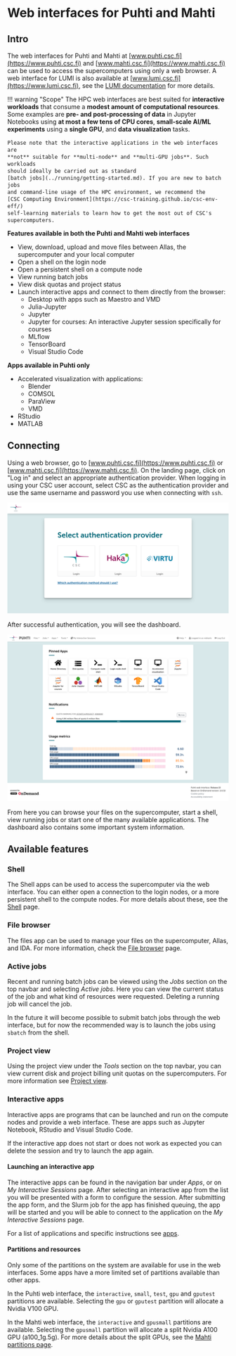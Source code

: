# Web interfaces for Puhti and Mahti

## Intro

The web interfaces for Puhti and Mahti at [www.puhti.csc.fi](https://www.puhti.csc.fi) and
[www.mahti.csc.fi](https://www.mahti.csc.fi) can be used to access the supercomputers using only a
web browser. A web interface for LUMI is also available at [www.lumi.csc.fi](https://www.lumi.csc.fi),
see the [LUMI documentation](https://docs.lumi-supercomputer.eu/runjobs/webui/) for more details.

!!! warning "Scope"
    The HPC web interfaces are best suited for **interactive workloads** that
    consume a **modest amount of computational resources**. Some examples are
    **pre- and post-processing of data** in Jupyter Notebooks using
    **at most a few tens of CPU cores**, **small-scale AI/ML experiments**
    using a **single GPU**, and **data visualization** tasks.

    Please note that the interactive applications in the web interfaces are
    **not** suitable for **multi-node** and **multi-GPU jobs**. Such workloads
    should ideally be carried out as standard
    [batch jobs](../running/getting-started.md). If you are new to batch jobs
    and command-line usage of the HPC environment, we recommend the
    [CSC Computing Environment](https://csc-training.github.io/csc-env-eff/)
    self-learning materials to learn how to get the most out of CSC's
    supercomputers.

**Features available in both the Puhti and Mahti web interfaces**

- View, download, upload and move files between Allas, the supercomputer and your local computer
- Open a shell on the login node
- Open a persistent shell on a compute node
- View running batch jobs
- View disk quotas and project status
- Launch interactive apps and connect to them directly from the browser:
    - Desktop with apps such as Maestro and VMD
    - Julia-Jupyter
    - Jupyter
    - Jupyter for courses: An interactive Jupyter session specifically for courses
    - MLflow
    - TensorBoard
    - Visual Studio Code

**Apps available in Puhti only**

- Accelerated visualization with applications:
    - Blender
    - COMSOL
    - ParaView
    - VMD
- RStudio
- MATLAB

## Connecting

Using a web browser, go to [www.puhti.csc.fi](https://www.puhti.csc.fi) or [www.mahti.csc.fi](https://www.mahti.csc.fi). On the landing page, click on "Log in" and select an appropriate authentication provider. When logging in using your CSC user account, select CSC as the authentication provider and use the same username and password you use when connecting with `ssh`.
&nbsp;

![Puhti web interface login page](../../img/ood_login.png)

After successful authentication, you will see the dashboard.
&nbsp;

![Puhti web interface front page](../../img/ood_main.png)

From here you can browse your files on the supercomputer, start a shell, view running jobs or start one of the many available applications. The dashboard also contains some important system information.

## Available features

### Shell

The Shell apps can be used to access the supercomputer via the web interface. You can either open a
connection to the login nodes, or a more persistent shell to the compute nodes. For more details
about these, see the [Shell](shell.md) page.

### File browser

The files app can be used to manage your files on the supercomputer, Allas, and IDA. For more
information, check the [File browser](file-browser.md) page.

### Active jobs

Recent and running batch jobs can be viewed using the _Jobs_ section on the top navbar and selecting _Active jobs_. Here you can view the current status of the job and what kind of resources were requested. Deleting a running job will cancel the job. 

In the future it will become possible to submit batch jobs through the web interface, but for now the recommended way is to launch the jobs using `sbatch` from the shell.   

### Project view

Using the project view under the _Tools_ section on the top navbar, you can view 
current disk and project billing unit quotas on the supercomputers. For more information see [Project view](project-view.md).

### Interactive apps

Interactive apps are programs that can be launched and run on the compute nodes and provide a web interface.
These are apps such as Jupyter Notebook, RStudio and Visual Studio Code.

If the interactive app does not start or does not work as expected you can delete the session and try to launch the app again.

#### Launching an interactive app

The interactive apps can be found in the navigation bar under _Apps_, or on _My Interactive Sessions_ page.
After selecting an interactive app from the list you will be presented with a form to configure the session.
After submitting the app form, and the Slurm job for the app has finished queuing, the app will be
started and you will be able to connect to the application on the _My Interactive Sessions_ page.

For a list of applications and specific instructions see [apps](apps.md).

#### Partitions and resources

Only some of the partitions on the system are available for use in the web interfaces. Some apps
have a more limited set of partitions available than other apps.

In the Puhti web interface, the `interactive`, `small`, `test`, `gpu` and `gputest` partitions are available.
Selecting the `gpu` or `gputest` partition will allocate a Nvidia V100 GPU.

In the Mahti web interface, the `interactive` and `gpusmall` partitions are available. Selecting the
`gpusmall` partition will allocate a split Nvidia A100 GPU (a100_1g.5g). For more details about the
split GPUs, see the [Mahti partitions page](../running/batch-job-partitions.md#mahti-partitions).
